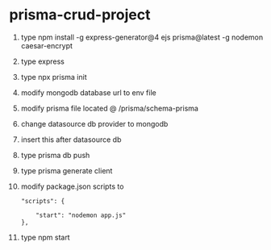 # prisma-crud-project

1. type npm install -g express-generator@4 ejs prisma@latest -g nodemon caesar-encrypt
2. type express
3. type npx prisma init
4. modify mongodb database url to env file
5. modify prisma file located @ /prisma/schema-prisma
6. change datasource db provider to mongodb
7. insert this after datasource db 

8. type prisma db push
9. type prisma generate client
10. modify package.json scripts to

        "scripts": { 
    
            "start": "nodemon app.js" 
        },
    
11. type npm start

